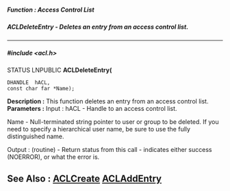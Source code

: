 ##### Function : Access Control List
##### ACLDeleteEntry - Deletes an entry from an access control list.
---
##### #include <acl.h>
STATUS LNPUBLIC **ACLDeleteEntry(**

	DHANDLE  hACL,
	const char far *Name);
**Description :**
This function deletes an entry from an access control list.
**Parameters :**
Input :
hACL  -  Handle to an access control list.

Name  -  Null-terminated string pointer to user or group to be deleted.  If you need to specify a hierarchical user name, be sure to use the fully distinguished name.

Output :
(routine)  -   Return status from this call - indicates either success (NOERROR), or what the error is.


**See Also :**
[ACLCreate](D:/md_files/ACLCreate.md)
[ACLAddEntry](D:/md_files/ACLAddEntry.md)
---
